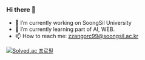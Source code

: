 ### Hi there 👋

- 🔭 I’m currently working on SoongSil University
- 🌱 I’m currently learning part of AI, WEB.
- 📫 How to reach me: zzangorc99@soongsil.ac.kr

[![Solved.ac
프로필](http://mazassumnida.wtf/api/v2/generate_badge?boj=zzangorc99)](https://solved.ac/zzangorc99)

